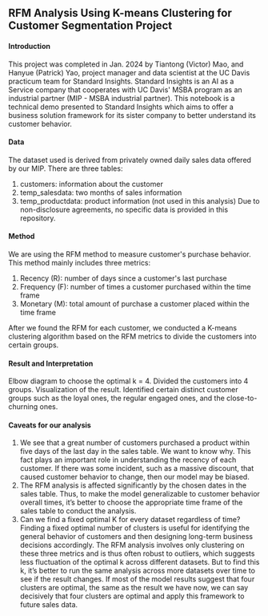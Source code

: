 ## RFM Analysis Using K-means Clustering for Customer Segmentation Project

#### Introduction
This project was completed in Jan. 2024 by Tiantong (Victor) Mao, and Hanyue (Patrick) Yao, project manager and data scientist at the UC Davis practicum team for Standard Insights. 
Standard Insights is an AI as a Service company that cooperates with UC Davis' MSBA program as an industrial partner (MIP - MSBA industrial partner). 
This notebook is a technical demo presented to Standard Insights which aims to offer a business solution framework for its sister company to better understand its customer behavior. 

#### Data
The dataset used is derived from privately owned daily sales data offered by our MIP. 
There are three tables:
1. customers: information about the customer
2. temp_salesdata: two months of sales information
3. temp_productdata:  product information (not used in this analysis)
Due to non-disclosure agreements, no specific data is provided in this repository. 

#### Method
We are using the RFM method to measure customer's purchase behavior. This method mainly includes three metrics:
1. Recency (R): number of days since a customer's last purchase
2. Frequency (F): number of times a customer purchased within the time frame
3. Monetary (M): total amount of purchase a customer placed within the time frame

After we found the RFM for each customer, we conducted a K-means clustering algorithm based on the RFM metrics to divide the customers into certain groups. 

#### Result and Interpretation
Elbow diagram to choose the optimal k = 4. Divided the customers into 4 groups. 
Visualization of the result. 
Identified certain distinct customer groups such as the loyal ones, the regular engaged ones, and the close-to-churning ones. 

#### Caveats for our analysis
1. We see that a great number of customers purchased a product within five days of the last day in the sales table. We want to know why. This fact plays an important role in understanding the recency of each customer. If there was some incident, such as a massive discount, that caused customer behavior to change, then our model may be biased.
2. The RFM analysis is affected significantly by the chosen dates in the sales table. Thus, to make the model generalizable to customer behavior overall times, it’s better to choose the appropriate time frame of the sales table to conduct the analysis.
3. Can we find a fixed optimal K for every dataset regardless of time? Finding a fixed optimal number of clusters is useful for identifying the general behavior of customers and then designing long-term business decisions accordingly. The RFM analysis involves only clustering on these three metrics and is thus often robust to outliers, which suggests less fluctuation of the optimal k across different datasets. But to find this k, it’s better to run the same analysis across more datasets over time to see if the result changes. If most of the model results suggest that four clusters are optimal, the same as the result we have now, we can say decisively that four clusters are optimal and apply this framework to future sales data.
